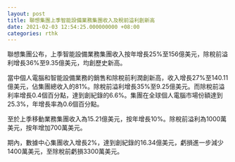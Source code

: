 ```yaml
---
layout: post
title: 聯想集團上季智能設備業務集團收入及稅前溢利創新高
date: 2021-02-03 12:54:25.000000000 +08:00
categories: rthk
---
```


聯想集團公布，上季智能設備業務集團收入按年增長25%至156億美元，除稅前溢利增長36%至9.35億美元，均創歷史新高。

當中個人電腦和智能設備業務的銷售和除稅前利潤創新高，收入增長27%至140.11億美元，佔集團總收入的81%。除稅前溢利增長35%至9.25億美元。而除稅前溢利率增長0.4個百分點，達到創紀錄的6.6%。集團在全球個人電腦市場份額達到25.3%，年增長率為0.6個百分點。

至於上季移動業務集團收入為15.21億美元，按年增長10%。除稅前溢利為1000萬美元，按年增加700萬美元。

期內，數據中心集團收入增長2%，達到創紀錄的16.34億美元，虧損進一步減少1400萬美元，至除稅前虧損3300萬美元。
